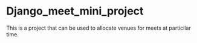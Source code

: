 # Django_meet_mini_project
This is a project that can be used to allocate venues for meets at particilar time.
